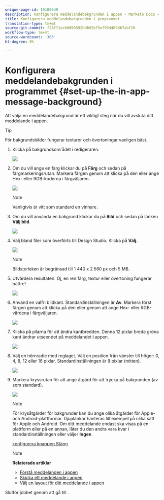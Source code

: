 ```yaml
---
unique-page-id: 10100649
description: Konfigurera meddelandebakgrunden i appen - Marketo Docs - Produktdokumentation
title: Konfigurera meddelandebakgrunden i programmet
translation-type: tm+mt
source-git-commit: f28ff1acb0090892bdb92b75ef90d489db7abf20
workflow-type: tm+mt
source-wordcount: '303'
ht-degree: 0%

---
```



# Konfigurera meddelandebakgrunden i programmet {#set-up-the-in-app-message-background}

Att välja en meddelandebakgrund är ett viktigt steg när du vill avsluta ditt meddelande i appen.

>[!TIP]
>
>För bakgrundsbilder fungerar texturer och övertoningar vanligen bäst.

1. Klicka på bakgrundsområdet i redigeraren.

   ![](assets/image2016-5-9-8-3a38-3a1.png)

1. Om du vill ange en färg klickar du på **Färg** och sedan på färgmarkeringsrutan. Markera färgen genom att klicka på den eller ange Hex- eller RGB-koderna i färgväljaren.

   ![](assets/image2016-5-9-8-3a46-3a59.png)

   >[!NOTE]
   >
   >Vanligtvis är vitt som standard en vinnare.

1. Om du vill använda en bakgrund klickar du på **Bild** och sedan på länken **Välj bild**.

   ![](assets/image2016-5-9-8-3a52-3a43.png)

1. Välj bland filer som överförts till Design Studio. Klicka på **Välj**.

   ![](assets/image2016-5-9-9-3a0-3a2.png)

   >[!NOTE]
   >
   >Bildstorleken är begränsad till 1 440 x 2 560 px och 5 MB.

1. Utvärdera resultaten. Oj, en ren färg, textur eller övertoning fungerar bättre!

   ![](assets/image2016-5-9-9-3a2-3a33.png)

1. Använd en valfri bildkant. Standardinställningen är **Av**. Markera först färgen genom att klicka på den eller genom att ange Hex- eller RGB-värdena i färgväljaren.

   ![](assets/image2016-5-9-9-3a54-3a8.png)

1. Klicka på pilarna för att ändra kantbredden. Denna 12 pixlar breda gröna kant ändrar utseendet på meddelandet i appen.

   ![](assets/image2016-5-9-9-3a58-3a38.png)

1. Välj en hörnradie med reglaget. Välj en position från vänster till höger: 0, 4, 8, 12 eller 16 pixlar. Standardinställningen är 8 pixlar (mitten).

   ![](assets/image2016-5-6-9-3a39-3a28.png)

1. Markera kryssrutan för att ange åtgärd för att trycka på bakgrunden (av som standard).

   ![](assets/image2016-5-9-10-3a6-3a10.png)

   >[!NOTE]
   >
   >För krysåtgärder för bakgrunder kan du ange olika åtgärder för Apple- och Android-plattformar. Djuplänkar hanteras till exempel på olika sätt för Apple och Android. Om ditt meddelande endast ska visas på en plattform eller på en annan, låter du den andra vara kvar i standardinställningen eller väljer **Ingen**.

   [konfigurera knappen Stäng](set-up-the-dismiss-button-and-approve-the-message.md)

   >[!NOTE]
   >
   >**Relaterade artiklar**
   >
   >    
   >    
   >    * [Förstå meddelanden i appen](../../../../product-docs/mobile-marketing/in-app-messages/understanding-in-app-messages.md)
   >    * [Skicka ett meddelande i appen](http://docs.marketo.com/pages/viewpage.action?pageid=10617378)
   >    * [Välj en layout för ditt meddelande i appen](choose-a-layout-for-your-in-app-message.md)


Slutför jobbet genom att gå till .